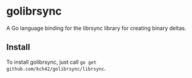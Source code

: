 # golibrsync

A Go language binding for the librsync library for creating binary deltas.

## Install

To install golibrsync, just call `go get github.com/kch42/golibrsync/librsync`.
